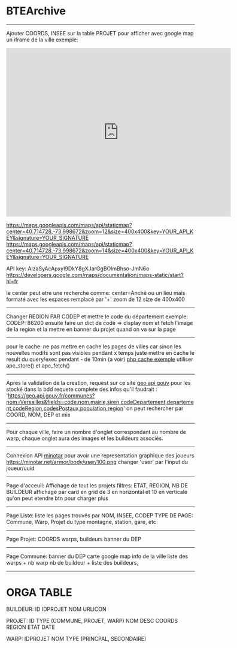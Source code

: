 # BTEArchive
--- 
Ajouter COORDS, INSEE sur la table PROJET
pour afficher avec google map un iframe de la ville
exemple:
<iframe src="https://www.google.com/maps/embed?pb=!1m18!1m12!1m3!1d22031.910201123133!2d0.2476997698941539!3d46.349767173252474!2m3!1f0!2f0!3f0!3m2!1i1024!2i768!4f13.1!3m3!1m2!1s0x47fde63174d697bf%3A0x405d39260e7abd0!2s86700%20Anch%C3%A9!5e0!3m2!1sfr!2sfr!4v1691997716799!5m2!1sfr!2sfr" width="600" height="450" style="border:0;" allowfullscreen="" loading="lazy" referrerpolicy="no-referrer-when-downgrade"></iframe>

https://maps.googleapis.com/maps/api/staticmap?center=40.714728,-73.998672&zoom=12&size=400x400&key=YOUR_API_KEY&signature=YOUR_SIGNATURE
https://maps.googleapis.com/maps/api/staticmap?center=40.714728,-73.998672&zoom=14&size=400x400&key=YOUR_API_KEY&signature=YOUR_SIGNATURE

API key: AIzaSyAcApxyI9DkY8gXJarGgBOlmBhso-JmN6o
https://developers.google.com/maps/documentation/maps-static/start?hl=fr

le center peut etre une recherche comme: center=Anché
ou un lieu mais formaté avec les espaces remplacé par '+'
zoom de 12
size de 400x400

--- 
Changer REGION PAR CODEP et mettre le code du département
exemple:
CODEP: 86200
ensuite faire un dict de code => display nom
et fetch l'image de la region et la mettre en banner du projet quand on va sur la page

---
pour le cache:
ne pas mettre en cache les pages de villes car sinon les nouvelles modifs sont pas visibles pendant x temps
juste mettre en cache le result du query/exec pendant - de 10min (a voir)
[php cache exemple](https://www.sitepoint.com/php-cache/)
utiliser apc_store() et apc_fetch()

---
Apres la validation de la creation, request sur ce site [geo api gouv](https://geo.api.gouv.fr/decoupage-administratif/communes) pour les stocké dans la bdd
requete complete des infos qu'il faudrait : 'https://geo.api.gouv.fr/communes?nom=Versailles&fields=code,nom,mairie,siren,codeDepartement,departement,codeRegion,codesPostaux,population,region'
on peut rechercher par COORD, NOM, DEP et mix

---
Pour chaque ville, faire un nombre d'onglet correspondant au nombre de warp, chaque onglet aura des images et les buildeurs associés.

---
Connexion API [minotar](https://minotar.net/)
pour avoir une representation graphique des joueurs
https://minotar.net/armor/body/user/100.png changer 'user' par l'input du joueur/uuid

---
Page d'acceuil:
Affichage de tout les projets
filtres: ETAT, REGION, NB DE BUILDEUR
affichage par card en grid de 3 en horizontal et 10 en verticale qu'on peut etendre
btn pour charger plus

---
Page Liste: 
liste les pages trouvés par NOM, INSEE, CODEP
TYPE DE PAGE: Commune, Warp, Projet du type montagne, station, gare, etc

---
Page Projet:
COORDS
warps,
buildeurs
banner du DEP

---
Page Commune:
banner du DEP
carte google map
info de la ville
liste des warps + nb warp
nb de buildeur + liste des buildeurs,

---
# ORGA TABLE
BUILDEUR:
ID
IDPROJET
NOM
URLICON

PROJET:
ID
TYPE (COMMUNE, PROJET, WARP)
NOM
DESC
COORDS
REGION
ETAT
DATE

WARP:
IDPROJET
NOM
TYPE (PRINCPAL, SECONDAIRE)